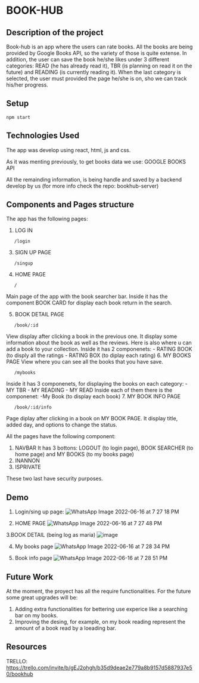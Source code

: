 # BOOK-HUB

## Description of the project

Book-hub is an app where the users can rate books. All the books are being provided by Google Books API, so the variety of those is quite extense. In addition, the user can save the book he/she likes under 3 different categories: READ (he has already read it), TBR (is planning on read it on the future) and READING (is currently reading it). When the last category is selected, the user must provided the page he/she is on, sho we can track his/her progress.

## Setup

```
npm start
```

## Technologies Used

The app was develop using react, html, js and css. 

As it was menting previously, to get books data we use: GOOGLE BOOKS API

All the remainding information, is being handle and saved by a backend develop by us (for more info check the repo: bookhub-server)

## Components and Pages structure

The app has the following pages:
1. LOG IN 
```
   /login
```
3. SIGN UP PAGE
```
   /singup
```
4. HOME PAGE

```
   /
```
Main page of the app with the book searcher bar. Inside it has the component BOOK CARD for display each book return in the search.

5. BOOK DETAIL PAGE
```
   /book/:id
```
View display after clicking a book in the previous one. 
It display some information about the book as well as the reviews. Here is also where u can add a book to your collection.
Inside it has 2 componenets:
    - RATING BOOK (to disply all the ratings
    - RATING BOX (to diplay each rating)
6. MY BOOKS PAGE
View where you can see all the books that you have save.
```
   /mybooks
```
Inside it has 3 componenets, for displaying the books on each category:
    - MY TBR 
    - MY READING
    - MY READ
Inside each of them there is the componenet: 
    -My Book (to display each book)
7. MY BOOK INFO PAGE
```
   /book/:id/info
```
Page diplay after clicking in a book on MY BOOK PAGE. It display title, added day, and options to change the status.

All the pages have the following component: 
1. NAVBAR
It has 3 bottons: LOGOUT (to login page), BOOK SEARCHER (to home page) and MY BOOKS (to my books page)
2. INANNON 
3. ISPRIVATE

These two last have security purposes.
## Demo
1. Login/sing up page:
![WhatsApp Image 2022-06-16 at 7 27 18 PM](https://user-images.githubusercontent.com/90968486/174151085-1e4afadc-a940-4583-a046-c4669c41ee23.jpeg)



2. HOME PAGE
![WhatsApp Image 2022-06-16 at 7 27 48 PM](https://user-images.githubusercontent.com/90968486/174151106-c84d6cb3-1511-4d6c-8437-f22175ea08f2.jpeg)



3.BOOK DETAIL (being log as maria)
![image](https://user-images.githubusercontent.com/90968486/174262714-4cfb86fa-bc47-48ad-a024-b1b98962134d.png)



4. My books page
![WhatsApp Image 2022-06-16 at 7 28 34 PM](https://user-images.githubusercontent.com/90968486/174151134-6c8f0c1e-655c-4082-8faa-62e4397a7bbe.jpeg)



5. Book info page
![WhatsApp Image 2022-06-16 at 7 28 51 PM](https://user-images.githubusercontent.com/90968486/174151154-67a492c3-278c-4ce8-9246-c8a92b1c10ea.jpeg)



## Future Work
At the moment, the proyect has all the require functionalities. For the future some great upgrades will be:
  1. Adding extra functionalities for bettering use experice like a searching bar on my books.
  2. Improving the desing, for example, on my book reading represent the amount of a book read by a loeading bar.
## Resources
TRELLO:  https://trello.com/invite/b/gEJ2ohgh/b35d9deae2e779a8b9157d5887937e50/bookhub
